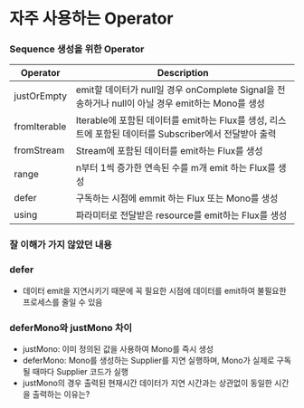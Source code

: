 # 자주 사용하는 Operator
### Sequence 생성을 위한 Operator

| Operator | Description |
| -- | -- |
| justOrEmpty |  emit할 데이터가 null일 경우 onComplete Signal을 전송하거나 null이 아닐 경우 emit하는 Mono를 생성 |
| fromIterable | Iterable에 포함된 데이터를 emit하는 Flux를 생성, 리스트에 포함된 데이터를 Subscriber에서 전달받아 출력 |
| fromStream | Stream에 포함된 데이터를 emit하는 Flux를 생성 |
| range | n부터 1씩 증가한 연속된 수를 m개 emit 하는 Flux를 생성 |
| defer | 구독하는 시점에 emmit 하는 Flux 또는 Mono를 생성 |
| using | 파라미터로 전달받은 resource를 emit하는 Flux를 생성 |

### 잘 이해가 가지 않았던 내용
### defer
* 데이터 emit을 지연시키기 때문에 꼭 필요한 시점에 데이터를 emit하여 불필요한 프로세스를 줄일 수 있음
### deferMono와 justMono 차이
* justMono: 이미 정의된 값을 사용하여 Mono를 즉시 생성
* deferMono: Mono를 생성하는 Supplier를 지연 실행하며, Mono가 실제로 구독될 때마다 Supplier 코드가 실행
* justMono의 경우 출력된 현재시간 데이터가 지연 시간과는 상관없이 동일한 시간을 출력하는 이유는?

